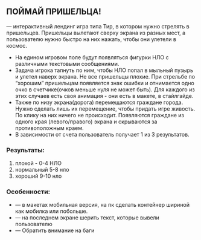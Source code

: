 ## ПОЙМАЙ ПРИШЕЛЬЦА!

— интерактивный лендинг игра типа Тир, в котором нужно стрелять в пришельцев. Пришельцы вылетают сверху экрана из разных мест, а пользователю нужно быстро на них нажать, чтобы они улетели в космос.

- На едином игровом поле будут появляться фигурки НЛО с различными текстовыми сообщениями.
- Задача игрока тапнуть по ним, чтобы НЛО попал в мыльный пузырь и улетел наверх экрана. Не все пришельцы плохие. При стрельбе по “хорошим” пришельцам появляется знак ошибки и отнимается одно очко в счетчике(очков меньше нуля не может быть). Для каждого из этих случаев есть своя анимация - они есть в макете, в стайлгайде.
- Также по низу экрана(дорога) перемещаются граждане города. Нужно сделать лишь их перемещение, чтобы придать игре живость. По клику на них ничего не происходит. Появляются граждане из одного края (левого/правого) экрана и скрываются за противоположным краем.
- В зависимости от счета пользователь получает 1 из 3 результатов.

### Результаты:

1. плохой - 0-4 НЛО
2. нормальный 5-8 нло
3. хороший 9-10 нло

### Особенности:

- — в макетах мобильная версия, на пк сделать контейнер шириной как мобилка или побольше.
- — на последнем экране шерить текст, которые вывели пользователю
- — Обратить внимание на баги
